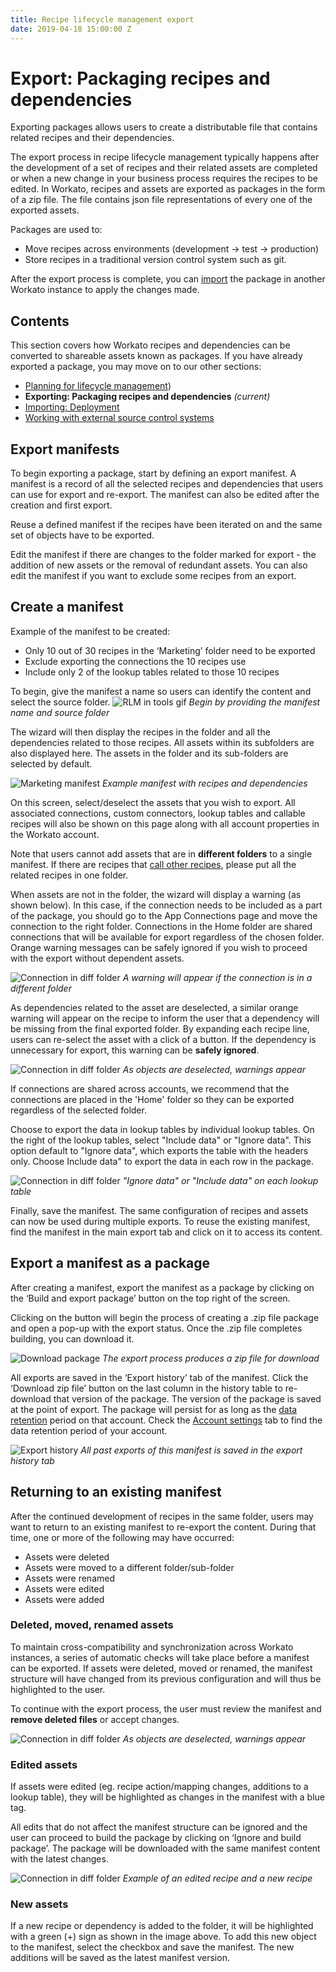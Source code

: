 ```yaml
---
title: Recipe lifecycle management export
date: 2019-04-18 15:00:00 Z
---
```


# Export: Packaging recipes and dependencies

Exporting packages allows users to create a distributable file that contains related recipes and their dependencies.

The export process in recipe lifecycle management typically happens after the development of a set of recipes and their related assets are completed or when a new change in your business process requires the recipes to be edited. In Workato, recipes and assets are exported as packages in the form of a zip file. The file contains json file representations of every one of the exported assets.

Packages are used to:

- Move recipes across environments (development -> test -> production)
- Store recipes in a traditional version control system such as git.

After the export process is complete, you can [import](/recipe-development-lifecycle/import.md) the package in another Workato instance to apply the changes made.

## Contents

This section covers how Workato recipes and dependencies can be converted to shareable assets known as packages. If you have already exported a package, you may move on to our other sections:

- [Planning for lifecycle management](/recipe-development-lifecycle/rdlc-guide-planning.md))
- **Exporting: Packaging recipes and dependencies** _(current)_
- [Importing: Deployment](/recipe-development-lifecycle/import.md)
- [Working with external source control systems](/recipe-development-lifecycle/rdlc-guide-source-control.md)

## Export manifests
To begin exporting a package, start by defining an export manifest. A manifest is a record of all the selected recipes and dependencies that users can use for export and re-export. The manifest can also be edited after the creation and first export.

Reuse a defined manifest if the recipes have been iterated on and the same set of objects have to be exported.

Edit the manifest if there are changes to the folder marked for export - the addition of new assets or the removal of redundant assets. You can also edit the manifest if you want to exclude some recipes from an export.

## Create a manifest
Example of the manifest to be created:
- Only 10 out of 30 recipes in the ‘Marketing’ folder need to be exported
- Exclude exporting the connections the 10 recipes use
- Include only 2 of the lookup tables related to those 10 recipes

To begin, give the manifest a name so users can identify the content and select the source folder.
![RLM in tools gif](/assets/images/features/packages/name-manifest.png)
*Begin by providing the manifest name and source folder*

The wizard will then display the recipes in the folder and all the dependencies related to those recipes. All assets within its subfolders are also displayed here. The assets in the folder and its sub-folders are selected by default.

![Marketing manifest](/assets/images/features/packages/manifest.png)
*Example manifest with recipes and dependencies*

On this screen, select/deselect the assets that you wish to export. All associated connections, custom connectors, lookup tables and callable recipes will also be shown on this page along with all account properties in the Workato account.

Note that users cannot add assets that are in **different folders** to a single manifest. If there are recipes that [call other recipes](/features/callable-recipes.md), please put all the related recipes in one folder.

When assets are not in the folder, the wizard will display a warning (as shown below). In this case, if the connection needs to be included as a part of the package, you should go to the App Connections page and move the connection to the right folder. Connections in the Home folder are shared connections that will be available for export regardless of the chosen folder. Orange warning messages can be safely ignored if you wish to proceed with the export without dependent assets.

![Connection in diff folder](/assets/images/features/packages/dependent-asset-not-found.png)
*A warning will appear if the connection is in a different folder*

As dependencies related to the asset are deselected, a similar orange warning will appear on the recipe to inform the user that a dependency will be missing from the final exported folder. By expanding each recipe line, users can re-select the asset with a click of a button. If the dependency is unnecessary for export, this warning can be **safely ignored**.

![Connection in diff folder](/assets/images/features/packages/deselect-object.gif)
*As objects are deselected, warnings appear*

If connections are shared across accounts, we recommend that the connections are placed in the 'Home' folder so they can be exported regardless of the selected folder.

Choose to export the data in lookup tables by individual lookup tables. On the right of the lookup tables, select "Include data" or "Ignore data". This option default to "Ignore data", which exports the table with the headers only. Choose Include data" to export the data in each row in the package.

![Connection in diff folder](/assets/images/features/packages/lookup-properties.png)
*"Ignore data" or "Include data" on each lookup table*

Finally, save the manifest. The same configuration of recipes and assets can now be used during multiple exports. To reuse the existing manifest, find the manifest in the main export tab and click on it to access its content.

## Export a manifest as a package

After creating a manifest, export the manifest as a package by clicking on the ‘Build and export package’ button on the top right of the screen.

Clicking on the button will begin the process of creating a .zip file package and open a pop-up with the export status. Once the .zip file completes building, you can download it.

![Download package](/assets/images/features/packages/download-package.gif)
*The export process produces a zip file for download*

All exports are saved in the ‘Export history’ tab of the manifest. Click the ‘Download zip file’ button on the last column in the history table to re-download that version of the package. The version of the package is saved at the point of export. The package will persist for as long as the [data retention](/data-retention.md) period on that account. Check the [Account settings](https://www.workato.com/users/current/edit#data_retention) tab to find the data retention period of your account.

![Export history](/assets/images/features/packages/export-history.png)
*All past exports of this manifest is saved in the export history tab*

## Returning to an existing manifest
After the continued development of recipes in the same folder, users may want to return to an existing manifest to re-export the content. During that time, one or more of the following may have occurred:

- Assets were deleted
- Assets were moved to a different folder/sub-folder
- Assets were renamed
- Assets were edited
- Assets were added

### Deleted, moved, renamed assets
To maintain cross-compatibility and synchronization across Workato instances, a series of automatic checks will take place before a manifest can be exported. If assets were deleted, moved or renamed, the manifest structure will have changed from its previous configuration and will thus be highlighted to the user.

To continue with the export process, the user must review the manifest and **remove deleted files** or accept changes.

![Connection in diff folder](/assets/images/features/packages/missing-connection.png)
*As objects are deselected, warnings appear*

### Edited assets
If assets were edited (eg. recipe action/mapping changes, additions to a lookup table), they will be highlighted as changes in the manifest with a blue tag.

All edits that do not affect the manifest structure can be ignored and the user can proceed to build the package by clicking on ‘Ignore and build package’. The package will be downloaded with the same manifest content with the latest changes.

![Connection in diff folder](/assets/images/features/packages/new-changed-asset.png)
*Example of an edited recipe and a new recipe*

### New assets
If a new recipe or dependency is added to the folder, it will be highlighted with a green (+) sign as shown in the image above. To add this new object to the manifest, select the checkbox and save the manifest. The new additions will be saved as the latest manifest version.
